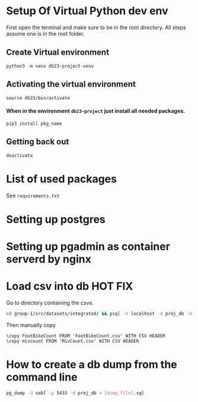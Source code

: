 # Setup Of Virtual Python dev env
First open the terminal and make sure to be in the root directory. 
All steps assume one is in the root folder. 
## Create Virtual environment
```
python3 -m venv db23-project-venv
```
## Activating the virtual environment
```
source db23/bin/activate
```
#### When in the environment ``db23-project`` just install all needed packages.
```
pip3 install pkg_name
```
## Getting back out
```
deactivate
```

# List of used packages
See ``requirements.txt``

# Setting up postgres
# Setting up pgadmin as container serverd by nginx

# Load csv into db HOT FIX
Go to directory containing the csvs.
```bash
cd group-1/src/datasets/integrated/ && psql -h localhost -d proj_db -U sebl -p 5433
```
Then manually copy
```postgresql
\copy FootBikeCount FROM 'FootBikeCount.csv' WITH CSV HEADER
\copy mivcount FROM 'MivCount.csv' WITH CSV HEADER
```

# How to create a db dump from the command line
```bash
pg_dump -U sebl -p 5433 -d proj_db > [dump_file].sql
```


